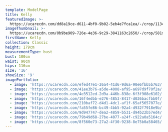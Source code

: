 ```yaml
---
template: ModelPage
title: Kelly
featuredImage: >-
  https://ucarecdn.com/dd8a19ce-d611-4bf0-9b02-5eb4e7fca1ea/-/crop/1134x1044/0,0/-/preview/
imageThumbnail: >-
  https://ucarecdn.com/0b9be909-726e-4e36-9c29-3841163c2650/-/crop/581x816/107,20/-/preview/
firstName: Kelly
collection: Classic
height: 179cm
measurementType: bust
bust: 100cm
waist: 90cm
hips: 116cm
size: '16'
shoeSize: '9'
imagePortfolio:
  - image: 'https://ucarecdn.com/efed47e1-26a4-41d6-9d6a-90e6fbb5b763/'
  - image: 'https://ucarecdn.com/41ee3b76-a5de-4008-af95-a697d9f70f2a/'
  - image: 'https://ucarecdn.com/4e3512ed-2d9a-446b-838e-6f3f908e6102/'
  - image: 'https://ucarecdn.com/16f4edbb-e276-4853-8417-d026bacfbb0f/'
  - image: 'https://ucarecdn.com/210baf72-d4d1-4dc1-af1f-65af5657077e/'
  - image: 'https://ucarecdn.com/fa55fe86-bc49-4bb5-92a4-d932f7918e9b/'
  - image: 'https://ucarecdn.com/9d947747-dea2-4859-b531-d94b22b57ed4/'
  - image: 'https://ucarecdn.com/79b49d68-27be-4077-a24f-c922a0a5164c/'
  - image: 'https://ucarecdn.com/8f560e73-27a2-4f30-9238-8e75b0a58465/'
---
```


